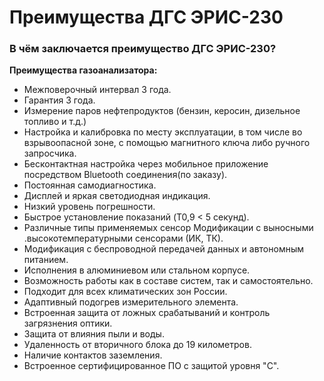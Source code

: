 # Преимущества ДГС ЭРИС-230
### В чём заключается преимущество ДГС ЭРИС-230?

**Преимущества газоанализатора:**
- Межповерочный интервал 3 года.
- Гарантия 3 года.
- Измерение паров нефтепродуктов (бензин, керосин, дизельное топливо и т.д.)
- Настройка и калибровка по месту эксплуатации, в том числе во взрывоопасной зоне, с помощью магнитного ключа либо ручного запросчика.
- Бесконтактная настройка через мобильное приложение посредством Bluetooth соединения(по заказу).
- Постоянная самодиагностика.
- Дисплей и яркая светодиодная индикация.
- Низкий уровень погрешности.
- Быстрое установление показаний (T0,9 < 5 секунд).
- Различные типы применяемых сенсор Модификации с выносными .высокотемпературными сенсорами (ИК, ТК).
- Модификация с беспроводной передачей данных и автономным питанием.
- Исполнения в алюминиевом или стальном корпусе.
- Возможность работы как в составе систем, так и самостоятельно.
- Подходит для всех климатических зон России.
- Адаптивный подогрев измерительного элемента.
- Встроенная защита от ложных срабатываний и контроль загрязнения оптики.
- Защита от влияния пыли и воды.
- Удаленность от вторичного блока до 19 километров.
- Наличие контактов заземления.
- Встроенное сертифицированное ПО с защитой уровня "C".